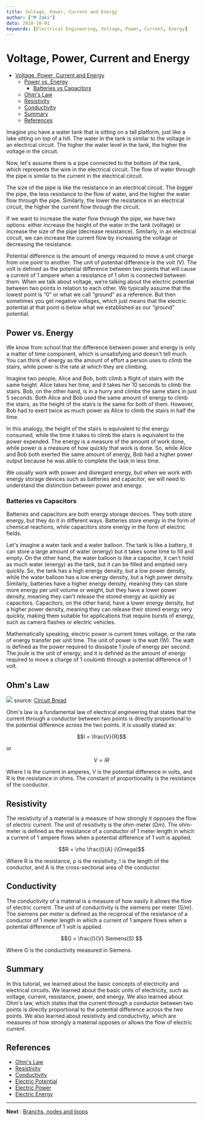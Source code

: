 ```yaml
---
title: Voltage, Power, Current and Energy
author: ["M Zaki"]
data: 2018-10-01
keywords: [Electrical Engineering, Voltage, Power, Current, Energy]
---
```


# Voltage, Power, Current and Energy

- [Voltage, Power, Current and Energy](#voltage-power-current-and-energy)
  - [Power vs. Energy](#power-vs-energy)
    - [Batteries vs Capacitors](#batteries-vs-capacitors)
  - [Ohm's Law](#ohms-law)
  - [Resistivity](#resistivity)
  - [Conductivity](#conductivity)
  - [Summary](#summary)
  - [References](#references)


Imagine you have a water tank that is sitting on a tall platform, just like a lake sitting on top of a hill. The water in the tank is similar to the voltage in an electrical circuit. The higher the water level in the tank, the higher the voltage in the circuit.

Now, let's assume there is a pipe connected to the bottom of the tank, which represents the wire in the electrical circuit. The flow of water through the pipe is similar to the current in the electrical circuit.

The size of the pipe is like the resistance in an electrical circuit. The bigger the pipe, the less resistance to the flow of water, and the higher the water flow through the pipe. Similarly, the lower the resistance in an electrical circuit, the higher the current flow through the circuit.

If we want to increase the water flow through the pipe, we have two options: either increase the height of the water in the tank (voltage) or increase the size of the pipe (decrease resistance). Similarly, in an electrical circuit, we can increase the current flow by increasing the voltage or decreasing the resistance.

Potential difference is the amount of energy required to move a unit charge from one point to another. The unit of potential difference is the volt (V). The volt is defined as the potential difference between two points that will cause a current of 1 ampere when a resistance of 1 ohm is connected between them. When we talk about voltage, we’re talking about the electric potential between two points in relation to each other. We typically assume that the lowest point is “0” or what we call “ground” as a reference. But then sometimes you get negative voltages, which just means that the electric potential at that point is below what we established as our “ground” potential.

## Power vs. Energy

We know from school that the difference between power and energy is only a matter of time component, which is unsatisfying and doesn't tell much. You can think of energy as the amount of effort a person uses to climb the stairs, while power is the rate at which they are climbing.

Imagine two people, Alice and Bob, both climb a flight of stairs with the same height. Alice takes her time, and it takes her 10 seconds to climb the stairs. Bob, on the other hand, is in a hurry and climbs the same stairs in just 5 seconds. Both Alice and Bob used the same amount of energy to climb the stairs, as the height of the stairs is the same for both of them. However, Bob had to exert twice as much power as Alice to climb the stairs in half the time.

In this analogy, the height of the stairs is equivalent to the energy consumed, while the time it takes to climb the stairs is equivalent to the power expended. The energy is a measure of the amount of work done, while power is a measure of how quickly that work is done. So, while Alice and Bob both exerted the same amount of energy, Bob had a higher power output because he was able to complete the task in less time.

We usually work with power and disregard energy, but when we work with energy storage devices such as batteries and capacitor, we will need to understand the distinction between power and energy.

### Batteries vs Capacitors

Batteries and capacitors are both energy storage devices. They both store energy, but they do it in different ways. Batteries store energy in the form of chemical reactions, while capacitors store energy in the form of electric fields.

Let's imagine a water tank and a water balloon. The tank is like a battery, it can store a large amount of water (energy) but it takes some time to fill and empty. On the other hand, the water balloon is like a capacitor, it can't hold as much water (energy) as the tank, but it can be filled and emptied very quickly. So, the tank has a high energy density, but a low power density, while the water balloon has a low energy density, but a high power density. Similarly, batteries have a higher energy density, meaning they can store more energy per unit volume or weight, but they have a lower power density, meaning they can't release the stored energy as quickly as capacitors. Capacitors, on the other hand, have a lower energy density, but a higher power density, meaning they can release their stored energy very quickly, making them suitable for applications that require bursts of energy, such as camera flashes or electric vehicles.

Mathematically speaking, electric power is current times voltage, or the rate of energy transfer per unit time. The unit of power is the watt (W). The watt is defined as the power required to dissipate 1 joule of energy per second. The joule is the unit of energy, and it is defined as the amount of energy required to move a charge of 1 coulomb through a potential difference of 1 volt.

## Ohm's Law

![](https://dwma4bz18k1bd.cloudfront.net/tutorials/CircuitBread-Ohms-Law-Animation.gif)
source: [Circuit Bread](https://www.circuitbread.com/)

Ohm's law is a fundamental law of electrical engineering that states that the current through a conductor between two points is directly proportional to the potential difference across the two points. It is usually stated as:

$$I = \frac{V}{R}$$

or 

$$V = IR$$

Where I is the current in amperes, V is the potential difference in volts, and R is the resistance in ohms. The constant of proportionality is the resistance of the conductor.

## Resistivity

The resistivity of a material is a measure of how strongly it opposes the flow of electric current. The unit of resistivity is the ohm-meter (Ωm). The ohm-meter is defined as the resistance of a conductor of 1 meter length in which a current of 1 ampere flows when a potential difference of 1 volt is applied.

$$R = \rho \frac{l}{A} (\Omega)$$

Where R is the resistance, ρ is the resistivity, l is the length of the conductor, and A is the cross-sectional area of the conductor.

## Conductivity

The conductivity of a material is a measure of how easily it allows the flow of electric current. The unit of conductivity is the siemens per meter (S/m). The siemens per meter is defined as the reciprocal of the resistance of a conductor of 1 meter length in which a current of 1 ampere flows when a potential difference of 1 volt is applied.

$$G = \frac{I}{V} Siemens(S) $$ 

Where G is the conductivity measured in Siemens.

## Summary

In this tutorial, we learned about the basic concepts of electricity and electrical circuits. We learned about the basic units of electricity, such as voltage, current, resistance, power, and energy. We also learned about Ohm's law, which states that the current through a conductor between two points is directly proportional to the potential difference across the two points. We also learned about resistivity and conductivity, which are measures of how strongly a material opposes or allows the flow of electric current.

## References

* [Ohm's Law](https://en.wikipedia.org/wiki/Ohm%27s_law)
* [Resistivity](https://en.wikipedia.org/wiki/Resistivity)
* [Conductivity](https://en.wikipedia.org/wiki/Conductivity)
* [Electric Potential](https://en.wikipedia.org/wiki/Electric_potential)
* [Electric Power](https://en.wikipedia.org/wiki/Electric_power)
* [Electric Energy](https://en.wikipedia.org/wiki/Electric_energy)

---

 
**Next** : [Branchs, nodes and loops](./Branches-nodes-and-loops.md)